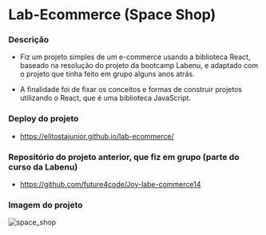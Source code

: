 # Lab-Ecommerce (Space Shop)

### Descrição

- Fiz um projeto simples de um e-commerce usando a biblioteca React, baseado na resolução do projeto da bootcamp Labenu, e adaptado com o projeto que tinha feito em grupo alguns anos atrás.

- A finalidade foi de fixar os conceitos e formas de construir projetos utilizando o React, que é uma biblioteca JavaScript.

### Deploy do projeto

- https://elitostajunior.github.io/lab-ecommerce/

### Repositório do projeto anterior, que fiz em grupo (parte do curso da Labenu)

- https://github.com/future4code/Joy-labe-commerce14

### Imagem do projeto

![space_shop](https://github.com/elitostajunior/lab-ecommerce/assets/89365251/3a2e324e-0e10-47e2-b502-f806126b32dc)

